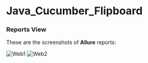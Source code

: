 # Java_Cucumber_Flipboard



### Reports View
These are the screenshots of **Allure** reports:

![Web1](https://user-images.githubusercontent.com/36601919/174465953-67da8fe2-c692-439c-9923-73c19d57c538.PNG)
![Web2](https://user-images.githubusercontent.com/36601919/174465964-b8231943-8d49-4d09-9dc1-13e0875527fe.PNG)
